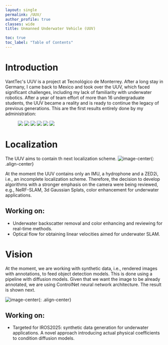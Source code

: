 ```yaml
---
layout: single
permalink: /UUV/
author_profile: true
classes: wide
title: Unmanned Underwater Vehicle (UUV)

toc: true
toc_label: "Table of Contents"
---
```


# Introduction
VantTec's UUV is a project at Tecnológico de Monterrey. After a long stay in Germany, I came back to Mexico and took over the UUV, which faced significant challenges, including my lack of familiarity with underwater robotics. After a year of team effort of more than 16 undergraduate students, the UUV became a reality and is ready to continue the legacy of previous generations. This are the first results entirely done by my administration: 

<figure class="third">
  <a href="../assets/images/uuv_1.jpeg">
  <img src="../assets/images/uuv_1.jpeg"></a>

  <a href="../assets/images/uuv.jpeg">
  <img src="../assets/images/uuv.jpeg"></a>

  <a href="../assets/images/uuv_test.gif">
  <img src="../assets/images/uuv_test.gif"></a>

  <a href="../assets/images/uuv_cfd.jpeg">
  <img src="../assets/images/uuv_cfd.jpeg"></a>

  <a href="../assets/images/uuv_simulated.jpeg">
  <img src="../assets/images/uuv_simulated.jpeg"></a>

  <a href="../assets/images/uuv_equipo.jpeg">
  <img src="../assets/images/uuv_equipo.jpeg"></a>

</figure>

# Localization
The UUV aims to contain th next localization scheme.
![image-center](../assets/images/localization_scheme.png){: .align-center}

At the moment the UUV contains only an IMU, a hydrophone and a ZED2i, i.e., an incomplete localization scheme. Therefore, the decision to develop algorithms with a stronger emphasis on the camera were being reviewed, e.g., NeRF-SLAM, 3d Gaussian Splats, color enhancement for underwater applications.

## Working on:
- Underwater backscatter removal and color enhancing and reviewing for real-time methods.
- Optical flow for obtaining linear velocities aimed for underwater SLAM.

# Vision
At the moment, we are working with synthetic data, i.e., rendered images with annotations, to feed object detection models. This is done using a pipeline with diffusion models. Given that we want the image to be already annotated, we are using ControlNet neural network architecture. The result is shown next.

![image-center](../assets/images/synthetic_overview.jpeg){: .align-center}

## Working on: 
- Targeted for IROS2025: synthetic data generation for underwater applications. A novel approach introducing actual physical coefficients to condition diffusion models.